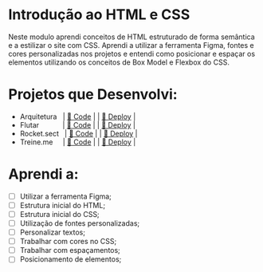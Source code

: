 # Introdução ao HTML e CSS

Neste modulo aprendi conceitos de HTML estruturado de forma semântica e a estilizar o site com CSS. Aprendi a utilizar a ferramenta Figma, fontes e cores personalizadas nos projetos e entendi como posicionar e espaçar os elementos utilizando os conceitos de Box Model e Flexbox do CSS.

# Projetos que Desenvolvi:
- Arquitetura &nbsp; | [🧬 Code](https://github.com/eduardonobrega/rocketseat-explore/tree/main/stage-02/projeto-01) | | [👾 Deploy](https://eduardonobrega.github.io/rocketseat-explore/stage-02/projeto-01/) | 
- Flutar &nbsp; &nbsp; &nbsp; &nbsp; &nbsp;&nbsp; | [🧬 Code](https://github.com/eduardonobrega/rocketseat-explore/tree/main/stage-02/recriando-layout) | | [👾 Deploy](https://eduardonobrega.github.io/rocketseat-explore/stage-02/recriando-layout/) |
- Rocket.sect &nbsp; | [🧬 Code](https://github.com/eduardonobrega/rocketseat-explore/tree/main/stage-02/rocket-sect) | | [👾 Deploy](https://eduardonobrega.github.io/rocketseat-explore/stage-02/rocket-sect/) | 
- Treine.me  &nbsp;&nbsp;&nbsp; | [🧬 Code](https://github.com/eduardonobrega/rocketseat-explore/tree/main/stage-02/treine-me) | | [👾 Deploy](https://eduardonobrega.github.io/rocketseat-explore/stage-02/treine-me/) | 
# Aprendi a:

- [ ]  Utilizar a ferramenta Figma;
- [ ]  Estrutura inicial do HTML;
- [ ]  Estrutura inicial do CSS;
- [ ]  Utilização de fontes personalizadas;
- [ ]  Personalizar textos;
- [ ]  Trabalhar com cores no CSS;
- [ ]  Trabalhar com espaçamentos;
- [ ]  Posicionamento de elementos;
